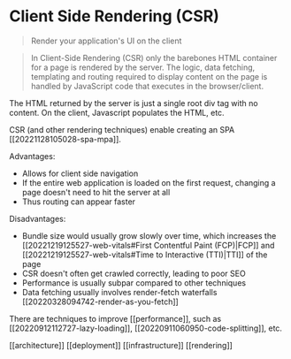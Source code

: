 # Client Side Rendering (CSR)

>Render your application's UI on the client

>In Client-Side Rendering (CSR) only the barebones HTML container for a page is rendered by the server. The logic, data fetching, templating and routing required to display content on the page is handled by JavaScript code that executes in the browser/client.

The HTML returned by the server is just a single root div tag with no content. On the client, Javascript populates the HTML, etc.

CSR (and other rendering techniques) enable creating an SPA [[20221128105028-spa-mpa]].

Advantages:
- Allows for client side navigation
- If the entire web application is loaded on the first request, changing a page doesn't need to hit the server at all
- Thus routing can appear faster

Disadvantages:
- Bundle size would usually grow slowly over time, which increases the [[20221219125527-web-vitals#First Contentful Paint (FCP)|FCP]] and [[20221219125527-web-vitals#Time to Interactive (TTI)|TTI]] of the page
- CSR doesn't often get crawled correctly, leading to poor SEO
- Performance is usually subpar compared to other techniques
- Data fetching usually involves render-fetch waterfalls [[20220328094742-render-as-you-fetch]]

There are techniques to improve [[performance]], such as [[20220912112727-lazy-loading]], [[20220911060950-code-splitting]], etc.

[[architecture]]
[[deployment]]
[[infrastructure]]
[[rendering]]